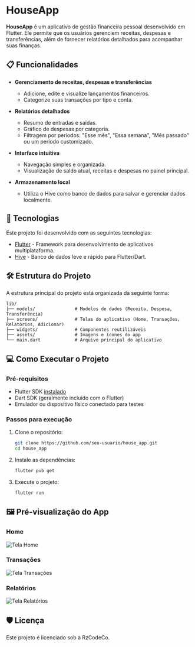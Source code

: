 # HouseApp

**HouseApp** é um aplicativo de gestão financeira pessoal desenvolvido em Flutter. Ele permite que os usuários gerenciem receitas, despesas e transferências, além de fornecer relatórios detalhados para acompanhar suas finanças.

## 📋 Funcionalidades

- **Gerenciamento de receitas, despesas e transferências**
  - Adicione, edite e visualize lançamentos financeiros.
  - Categorize suas transações por tipo e conta.

- **Relatórios detalhados**
  - Resumo de entradas e saídas.
  - Gráfico de despesas por categoria.
  - Filtragem por períodos: "Esse mês", "Essa semana", "Mês passado" ou um período customizado.

- **Interface intuitiva**
  - Navegação simples e organizada.
  - Visualização de saldo atual, receitas e despesas no painel principal.

- **Armazenamento local**
  - Utiliza o Hive como banco de dados para salvar e gerenciar dados localmente.

## 🚀 Tecnologias

Este projeto foi desenvolvido com as seguintes tecnologias:

- [Flutter](https://flutter.dev/) - Framework para desenvolvimento de aplicativos multiplataforma.
- [Hive](https://hivedb.dev/) - Banco de dados leve e rápido para Flutter/Dart.

## 🛠️ Estrutura do Projeto

A estrutura principal do projeto está organizada da seguinte forma:

```plaintext
lib/
├── models/               # Modelos de dados (Receita, Despesa, Transferência)
├── screens/              # Telas do aplicativo (Home, Transações, Relatórios, Adicionar)
├── widgets/              # Componentes reutilizáveis
├── assets/               # Imagens e ícones do app
└── main.dart             # Arquivo principal do aplicativo
```

## 💻 Como Executar o Projeto

### Pré-requisitos

- Flutter SDK [instalado](https://flutter.dev/docs/get-started/install)
- Dart SDK (geralmente incluído com o Flutter)
- Emulador ou dispositivo físico conectado para testes

### Passos para execução

1. Clone o repositório:
   ```bash
   git clone https://github.com/seu-usuario/house_app.git
   cd house_app
   ```

2. Instale as dependências:
   ```bash
   flutter pub get
   ```

3. Execute o projeto:
   ```bash
   flutter run
   ```

## 🖼️ Pré-visualização do App

### Home
![Tela Home](lib/assets/images/screenshot_home.png)

### Transações
![Tela Transações](lib/assets/images/screenshot_transactions.png)

### Relatórios
![Tela Relatórios](lib/assets/images/screenshot_reports.png)

## 🛡️ Licença

Este projeto é licenciado sob a RzCodeCo.
